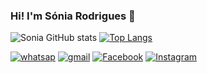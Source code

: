 ### Hi! I'm Sónia Rodrigues 👋 



![Sonia GitHub stats](https://github-readme-stats.vercel.app/api?username=SoniaSibele&show_icons=true&theme=radical)  [![Top Langs](https://github-readme-stats.vercel.app/api/top-langs/?username=SoniaSibele)](https://github.com/SoniaSibele/github-readme-stats)

[![whatsap](https://img.shields.io/badge/WhatsApp-25D366?style=for-the-badge&logo=whatsapp&logoColor=white)](9728152) 
[![gmail](https://img.shields.io/badge/Gmail-D14836?style=for-the-badge&logo=gmail&logoColor=white)](https://www.instagram.com) [![Facebook](https://img.shields.io/badge/Facebook-1877F2?style=for-the-badge&logo=facebook&logoColor=white)](https://www.facebook.com/SónnySibelle) [![Instagram](https://img.shields.io/badge/Instagram-E4405F?style=for-the-badge&logo=instagram&logoColor=white)](https://www.instagram.com/SónnySibelle)

